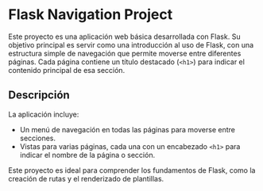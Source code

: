 # Flask Navigation Project

Este proyecto es una aplicación web básica desarrollada con Flask. Su objetivo principal es servir como una introducción al uso de Flask, con una estructura simple de navegación que permite moverse entre diferentes páginas. Cada página contiene un título destacado (`<h1>`) para indicar el contenido principal de esa sección.

## Descripción

La aplicación incluye:

- Un menú de navegación en todas las páginas para moverse entre secciones.
- Vistas para varias páginas, cada una con un encabezado `<h1>` para indicar el nombre de la página o sección.
  
Este proyecto es ideal para comprender los fundamentos de Flask, como la creación de rutas y el renderizado de plantillas.
